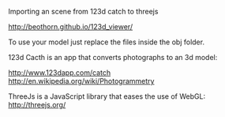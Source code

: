 Importing an scene from 123d catch to threejs

http://beothorn.github.io/123d_viewer/  

To use your model just replace the files inside the obj folder.  

123d Cacth is an app  that converts photographs to an 3d model:  

http://www.123dapp.com/catch  
http://en.wikipedia.org/wiki/Photogrammetry  

ThreeJs is a JavaScript library that eases the use of WebGL:  
http://threejs.org/  
